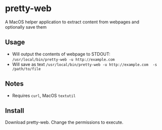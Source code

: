 # pretty-web
A MacOS helper application to extract content from webpages and optionally save them

## Usage
* Will output the contents of webpage to STDOUT: `/usr/local/bin/pretty-web -u http://example.com`   
* Will save as text `/usr/local/bin/pretty-web -u http://example.com  -s /path/to/file`  

## Notes
* Requires `curl`, MacOS `textutil`

## Install
Download pretty-web.  Change the permissions to execute.
